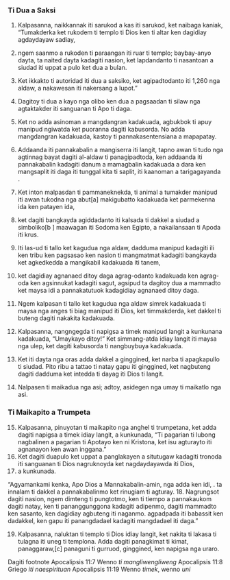 ### Ti Dua a Saksi

1. Kalpasanna, naikkannak iti sarukod a kas iti sarukod, ket naibaga kaniak, “Tumakderka ket rukodem ti templo ti Dios ken ti altar ken dagidiay agdaydayaw sadiay,
2. ngem saanmo a rukoden ti paraangan iti ruar ti templo; baybay-anyo dayta, ta naited dayta kadagiti nasion, ket lapdandanto ti nasantoan a siudad iti uppat a pulo ket dua a bulan.
3. Ket ikkakto ti autoridad iti dua a saksiko, ket agipadtodanto iti 1,260 nga aldaw, a nakawesan iti nakersang a lupot.”

4. Dagitoy ti dua a kayo nga olibo ken dua a pagsaadan ti silaw nga agtaktakder iti sanguanan ti Apo ti daga.
5. Ket no adda asinoman a mangdangran kadakuada, agbukbok ti apuy manipud ngiwatda ket puoranna dagiti kabusorda. No adda mangdangran kadakuada, kastoy ti pannakasentensiana a mapapatay.
6. Addaanda iti pannakabalin a mangiserra iti langit, tapno awan ti tudo nga agtinnag bayat dagiti al-aldaw ti panagipadtoda, ken addaanda iti pannakabalin kadagiti danum a mamagbalin kadakuada a dara ken mangsaplit iti daga iti tunggal kita ti saplit, iti kaanoman a tarigagayanda .
7. Ket inton malpasdan ti pammaneknekda, ti animal a tumakder manipud iti awan tukodna nga abut[a] makigubatto kadakuada ket parmekenna ida ken patayen ida,
8. ket dagiti bangkayda agiddadanto iti kalsada ti dakkel a siudad a simboliko[b ] maawagan iti Sodoma ken Egipto, a nakailansaan ti Apoda iti krus.
9. Iti las-ud ti tallo ket kagudua nga aldaw, dadduma manipud kadagiti ili ken tribu ken pagsasao ken nasion ti mangmatmat kadagiti bangkayda ket agkedkedda a mangikabil kadakuada iti tanem,
10. ket dagidiay agnanaed ditoy daga agrag-odanto kadakuada ken agrag-oda ken agsinnukat kadagiti sagut, agsipud ta dagitoy dua a mammadto ket maysa idi a pannakatutuok kadagidiay agnanaed ditoy daga.
11. Ngem kalpasan ti tallo ket kagudua nga aldaw simrek kadakuada ti maysa nga anges ti biag manipud iti Dios, ket timmakderda, ket dakkel ti buteng dagiti nakakita kadakuada.
12. Kalpasanna, nangngegda ti napigsa a timek manipud langit a kunkunana kadakuada, “Umaykayo ditoy!” Ket simmang-atda idiay langit iti maysa nga ulep, ket dagiti kabusorda ti nangbuybuya kadakuada.
13. Ket iti dayta nga oras adda dakkel a ginggined, ket narba ti apagkapullo ti siudad. Pito ribu a tattao ti natay gapu iti ginggined, ket nagbuteng dagiti dadduma ket intedda ti dayag iti Dios ti langit.

14. Nalpasen ti maikadua nga asi; adtoy, asidegen nga umay ti maikatlo nga asi.

### Ti Maikapito a Trumpeta

15. Kalpasanna, pinuyotan ti maikapito nga anghel ti trumpetana, ket adda dagiti napigsa a timek idiay langit, a kunkunada, “Ti pagarian ti lubong nagbalinen a pagarian ti Apotayo ken ni Kristona, ket isu agturayto iti agnanayon ken awan inggana.”
16. Ket dagiti duapulo ket uppat a panglakayen a situtugaw kadagiti tronoda iti sanguanan ti Dios nagruknoyda ket nagdaydayawda iti Dios,
17. a kunkunada.

“Agyamankami kenka, Apo Dios a Mannakabalin-amin, nga adda ken idi, .
ta innalam ti dakkel a pannakabalinmo ket rinugiam ti agturay.
18. Nagrungsot dagiti nasion, ngem dimteng ti pungtotmo, ken ti tiempo a pannakaukom dagiti natay, ken ti pananggunggona kadagiti adipenmo, dagiti mammadto ken sasanto, ken dagidiay agbuteng iti naganmo.
    agpadpada iti babassit ken dadakkel, ken gapu iti panangdadael kadagiti mangdadael iti daga.”

19. Kalpasanna, naluktan ti templo ti Dios idiay langit, ket nakita ti lakasa ti tulagna iti uneg ti templona. Adda dagiti panagkimat ti kimat, panaggaraw,[c] panaguni ti gurruod, ginggined, ken napigsa nga uraro.

Dagiti footnote
Apocalipsis 11:7 Wenno *ti mangliwengliweng*
Apocalipsis 11:8 Griego *iti naespirituan*
Apocalipsis 11:19 Wenno *timek*, wenno *uni*
